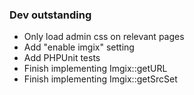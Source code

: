 ### Dev outstanding
- Only load admin css on relevant pages
- Add "enable imgix" setting
- Add PHPUnit tests
- Finish implementing Imgix::getURL
- Finish implementing Imgix::getSrcSet